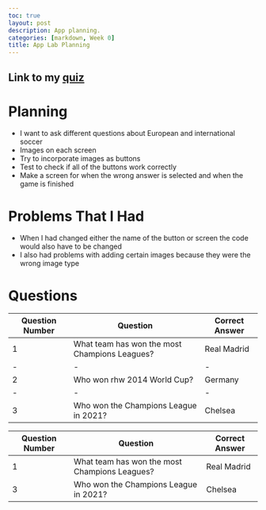 ```yaml
---
toc: true
layout: post
description: App planning.
categories: [markdown, Week 0]
title: App Lab Planning
---
```


## Link to my [quiz](https://studio.code.org/projects/applab/ztEfzZlvA1N1EE5RJXmyVe0mzw1K_mbCYvX1sUIb85w)

# Planning

- I want to ask different questions about European and international soccer 
- Images on each screen
- Try to incorporate images as buttons
- Test to check if all of the buttons work correctly
- Make a screen for when the wrong answer is selected and when the game is finished

# Problems That I Had
- When I had changed either the name of the button or screen the code would also have to be changed
- I also had problems with adding certain images because they were the wrong image type

# Questions
| Question Number | Question | Correct Answer |
|-|-|-|
| 1 | What team has won the most Champions Leagues? | Real Madrid |
|-|-|-|
| 2 | Who won rhw 2014 World Cup? | Germany |
|-|-|-|
| 3 | Who won the Champions League in 2021? | Chelsea |

| Question Number | Question | Correct Answer |
| ----------- | ----------- | ----------- |
| 1 | What team has won the most Champions Leagues? | Real Madrid |
| 3 | Who won the Champions League in 2021? | Chelsea |
